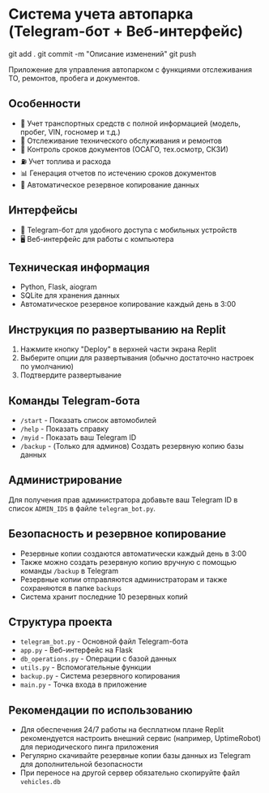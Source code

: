 # Система учета автопарка (Telegram-бот + Веб-интерфейс)

git add .
git commit -m "Описание изменений"
git push



Приложение для управления автопарком с функциями отслеживания ТО, ремонтов, пробега и документов.

## Особенности

- 🚗 Учет транспортных средств с полной информацией (модель, пробег, VIN, госномер и т.д.)
- 🔧 Отслеживание технического обслуживания и ремонтов
- 📅 Контроль сроков документов (ОСАГО, тех.осмотр, СКЗИ)
- ⛽ Учет топлива и расхода
- 📊 Генерация отчетов по истечению сроков документов
- 💾 Автоматическое резервное копирование данных

## Интерфейсы

- 📱 Telegram-бот для удобного доступа с мобильных устройств
- 🖥️ Веб-интерфейс для работы с компьютера

## Техническая информация

- Python, Flask, aiogram
- SQLite для хранения данных
- Автоматическое резервное копирование каждый день в 3:00

## Инструкция по развертыванию на Replit

1. Нажмите кнопку "Deploy" в верхней части экрана Replit
2. Выберите опции для развертывания (обычно достаточно настроек по умолчанию)
3. Подтвердите развертывание

## Команды Telegram-бота

- `/start` - Показать список автомобилей
- `/help` - Показать справку
- `/myid` - Показать ваш Telegram ID
- `/backup` - (Только для админов) Создать резервную копию базы данных

## Администрирование

Для получения прав администратора добавьте ваш Telegram ID в список `ADMIN_IDS` в файле `telegram_bot.py`.

## Безопасность и резервное копирование

- Резервные копии создаются автоматически каждый день в 3:00
- Также можно создать резервную копию вручную с помощью команды `/backup` в Telegram
- Резервные копии отправляются администраторам и также сохраняются в папке `backups`
- Система хранит последние 10 резервных копий

## Структура проекта

- `telegram_bot.py` - Основной файл Telegram-бота
- `app.py` - Веб-интерфейс на Flask
- `db_operations.py` - Операции с базой данных
- `utils.py` - Вспомогательные функции
- `backup.py` - Система резервного копирования
- `main.py` - Точка входа в приложение

## Рекомендации по использованию

- Для обеспечения 24/7 работы на бесплатном плане Replit рекомендуется настроить внешний сервис (например, UptimeRobot) для периодического пинга приложения
- Регулярно скачивайте резервные копии базы данных из Telegram для дополнительной безопасности
- При переносе на другой сервер обязательно скопируйте файл `vehicles.db`
